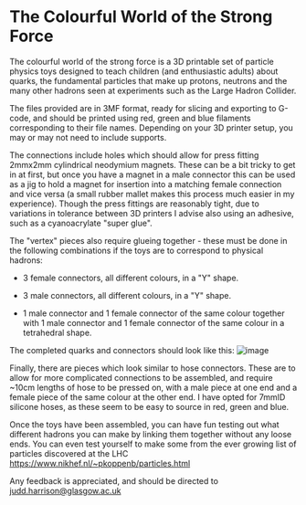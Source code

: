 
# The Colourful World of the Strong Force
The colourful world of the strong force is a 3D printable set of particle physics toys designed to teach children (and enthusiastic adults) about quarks, the fundamental particles that make up protons, neutrons and the many other hadrons seen at experiments such as the Large Hadron Collider.

The files provided are in 3MF format, ready for slicing and exporting to G-code, and should be printed using red, green and blue filaments corresponding to their file names. Depending on your 3D printer setup, you may or may not need to include supports.

The connections include holes which should allow for press fitting 2mmx2mm cylindrical neodymium magnets. These can be a bit tricky to get in at first, but once you have a magnet in a male connector this can be used as a jig to hold a magnet for insertion into a matching female connection and vice versa (a small rubber mallet makes this process much easier in my experience). Though the press fittings are reasonably tight, due to variations in tolerance between 3D printers I advise also using an adhesive, such as a cyanoacrylate "super glue".

The "vertex" pieces also require glueing together - these must be done in the following combinations if the toys are to correspond to physical hadrons:

- 3 female connectors, all different colours, in a "Y" shape.

- 3 male connectors, all different colours, in a "Y" shape.

- 1 male connector and 1 female connector of the same colour together with 1 male connector and 1 female connector of the same colour in a tetrahedral shape.

The completed quarks and connectors should look like this: ![image](https://github.com/JuddHarrison/The_colourful_world/assets/82884958/50acf89c-1b37-478d-a086-ed7ca8d473fb)

Finally, there are pieces which look similar to hose connectors. These are to allow for more complicated connections to be assembled, and require ~10cm lengths of hose to be pressed on, with a male piece at one end and a female piece of the same colour at the other end. I have opted for 7mmID silicone hoses, as these seem to be easy to source in red, green and blue.

Once the toys have been assembled, you can have fun testing out what different hadrons you can make by linking them together without any loose ends. You can even test yourself to make some from the ever growing list of particles discovered at the LHC https://www.nikhef.nl/~pkoppenb/particles.html

Any feedback is appreciated, and should be directed to judd.harrison@glasgow.ac.uk
